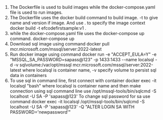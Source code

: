 1. The Dockerfile is used to build images while the docker-compose.yaml file is used to run images. 
2. The Dockerfile uses the docker build command to build image. -t to give name and version if image. And use . to specify the image context
		docker build -t efcodefirstsample:v1 .
3. while the docker-compose.yaml file uses the docker-compose up command.
	docker-compose up
4. Download sql image using command
	docker pull mcr.microsoft.com/mssql/server:2022-latest
5. Run docker image using command
	docker run -e "ACCEPT_EULA=Y" -e "MSSQL_SA_PASSWORD=sapass@123" -p 1433:1433 --name localsql -d -v sqlvolume:/var/opt/mssql mcr.microsoft.com/mssql/server:2022-latest
	where localsql is container name, -v specify volume to persist sql data in containers
6. To use sql in command line, first connect with container
	docker exec -it localsql "bash"
	where localsql is container name and then make connection using sql command line
	use /opt/mssql-tools/bin/sqlcmd -S localhost -U SA -P 'sapass@123'
	To change sql password for sa use command
	docker exec -it localsql /opt/mssql-tools/bin/sqlcmd -S localhost -U SA -P 'sapass@123' -Q "ALTER LOGIN SA WITH PASSWORD='newpassword'"

